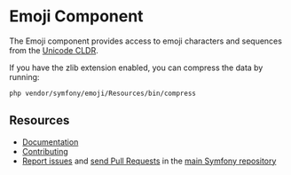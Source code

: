Emoji Component
===============

The Emoji component provides access to emoji characters and sequences from
the [Unicode CLDR](https://cldr.unicode.org/index).

If you have the zlib extension enabled, you can compress the data by running:

    php vendor/symfony/emoji/Resources/bin/compress

Resources
---------

 * [Documentation](https://symfony.com/doc/current/emoji.html)
 * [Contributing](https://symfony.com/doc/current/contributing/index.html)
 * [Report issues](https://github.com/symfony/symfony/issues) and
   [send Pull Requests](https://github.com/symfony/symfony/pulls)
   in the [main Symfony repository](https://github.com/symfony/symfony)
